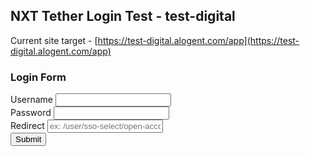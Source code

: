 ## NXT Tether Login Test - test-digital

Current site target - [https://test-digital.alogent.com/app](https://test-digital.alogent.com/app)

### Login Form

<form action="https://test-digital.alogent.com/app/api/Authentication/TetheredLogin" method="POST">
  <label for="username">Username</label>
  <input type="text" name="username" />
  <br/>
  <label for="password">Password</label>
  <input type="password" name="password" />
  <br/>
  <label for="password">Redirect</label>
  <input type="text" name="redirectParam" placeholder="ex: /user/sso-select/open-account" />
  <br/>
  <input type="submit" name="Submit" />
</form>
